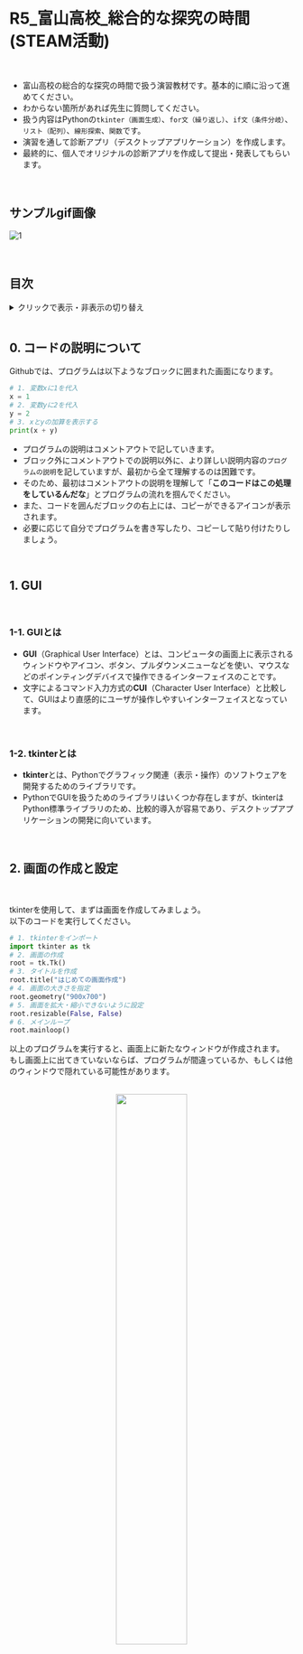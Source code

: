# R5_富山高校_総合的な探究の時間(STEAM活動)

<br>

- 富山高校の総合的な探究の時間で扱う演習教材です。基本的に順に沿って進めてください。
- わからない箇所があれば先生に質問してください。
- 扱う内容はPythonの`tkinter（画面生成）`、`for文（繰り返し）`、`if文（条件分岐）`、`リスト（配列）`、`線形探索`、`関数`です。
- 演習を通して診断アプリ（デスクトップアプリケーション）を作成します。
- 最終的に、個人でオリジナルの診断アプリを作成して提出・発表してもらいます。

<br>

## サンプルgif画像
![1](https://github.com/UC-k/R5_Toyama_STEAM/blob/main/mdimg/sample.gif)

<br>

## 目次

<details><summary>クリックで表示・非表示の切り替え</summary>

<br>

0. [コードの説明について](#0-コードの説明について)<br><br>
1. [GUI](#1-gui)<br>
   &emsp;1-1. [GUIとは](#1-1-guiとは)<br>
   &emsp;1-2. [tkinterとは](#1-2-tkinterとは)<br><br>
2. [画面の作成と設定](#2-画面の作成と設定)<br><br>
3. [キャンバスの作成と画像の配置](#3-キャンバスの作成と画像の配置)<br>
   &emsp;3-1. [キャンバスの作成](#3-1-キャンバスの作成)<br>
   &emsp;3-2. [キャンバスに画像を配置](#3-2-キャンバスに画像を配置)<br>
   &emsp;3-3. [キャンバスに画像を配置するまでの流れ](#3-3-キャンバスに画像を配置するまでの流れ)<br><br>
4. [画面にテキストを入れる](#4-画面にテキストを入れる)<br><br>
5. [ボタンと関数](#5-ボタンと関数)<br>
   &emsp;5-1. [ボタン](#5-1-ボタン)<br>
   &emsp;5-2. [関数](#5-2-関数)<br>
   &emsp;5-3. [ボタンを押したら関数が実行される仕組み](#5-3-ボタンを押したら関数が実行される仕組み)<br><br>
6. [チェックボタンとウィジェット変数](#6-チェックボタンとウィジェット変数)<br>
   &emsp;6-1. [チェックボタンを配置する](#6-1-チェックボタンを配置する)<br>
   &emsp;6-2. [複数個のチェックボタンを配置する](#6-2-複数個のチェックボタンを配置する)<br><br>
7. [診断画面を作成する](#7-診断画面を作成する)<br>
   &emsp;7-1. [チェックマークにチェックがついている数をかぞえる](#7-1-チェックマークにチェックがついている数をかぞえる)<br>
   &emsp;7-2. [チェックマークに合わせてテキストを表示する](#7-2-チェックマークに合わせてテキストを表示する)<br><br>
8. [結果画面を作成する](#8-結果画面を作成する)<br><br>
9. [診断アプリを作成する](#9-診断アプリを作成する)<br><br>
10. [オリジナルの診断アプリ作成に向けて](#10-オリジナルの診断アプリ作成に向けて)



</details>

<br>



## 0. コードの説明について
Githubでは、プログラムは以下ようなブロックに囲まれた画面になります。
``` python
# 1. 変数xに1を代入
x = 1
# 2. 変数yに2を代入
y = 2
# 3. xとyの加算を表示する
print(x + y)
```
- プログラムの説明はコメントアウトで記していきます。
- ブロック外にコメントアウトでの説明以外に、より詳しい説明内容の`プログラムの説明`を記していますが、最初から全て理解するのは困難です。
- そのため、最初はコメントアウトの説明を理解して「**このコードはこの処理をしているんだな**」とプログラムの流れを掴んでください。
- また、コードを囲んだブロックの右上には、コピーができるアイコンが表示されます。
- 必要に応じて自分でプログラムを書き写したり、コピーして貼り付けたりしましょう。

<br>

## 1. GUI

<br>

### 1-1. GUIとは
- **GUI**（Graphical User Interface）とは、コンピュータの画面上に表示されるウィンドウやアイコン、ボタン、プルダウンメニューなどを使い、マウスなどのポインティングデバイスで操作できるインターフェイスのことです。<br>
- 文字によるコマンド入力方式の**CUI**（Character User Interface）と比較して、GUIはより直感的にユーザが操作しやすいインターフェイスとなっています。

<br>

### 1-2. tkinterとは
- **tkinter**とは、Pythonでグラフィック関連（表示・操作）のソフトウェアを開発するためのライブラリです。<br>
- PythonでGUIを扱うためのライブラリはいくつか存在しますが、tkinterはPython標準ライブラリのため、比較的導入が容易であり、デスクトップアプリケーションの開発に向いています。

<br>

## 2. 画面の作成と設定

<br>

tkinterを使用して、まずは画面を作成してみましょう。<br>
以下のコードを実行してください。
``` python
# 1. tkinterをインポート
import tkinter as tk
# 2. 画面の作成
root = tk.Tk()
# 3. タイトルを作成
root.title("はじめての画面作成")
# 4. 画面の大きさを指定
root.geometry("900x700")
# 5. 画面を拡大・縮小できないように設定
root.resizable(False, False)
# 6. メインループ
root.mainloop()
```
以上のプログラムを実行すると、画面上に新たなウィンドウが作成されます。<br>
もし画面上に出てきていないならば、プログラムが間違っているか、もしくは他のウィンドウで隠れている可能性があります。

<br>

<div align="center">
<img src="./mdimg/1.png" width="50%">
</div>

<br>

**`プログラムの説明`**<br>
1. tkinterを使用するために、tkinterモジュールをインポートします。<br>以降、tkinterを使用するたびに「tkinter」と書くことを省略するため、`tkinter as tk`でtkinterを「tk」とします。
2. ウィンドウ画面を作成します。
3. 作成したウィンドウ画面の上部に表示されるタイトルを作成します。
4. 作成したウィンドウ画面の大きさを指定します。<br>数値は順に画面の横幅、高さとなっており、今回の場合は横幅が900px、高さが700pxとなります。
5. ウィンドウをマウス操作で拡大・縮小できないようにします。<br>
6. ウィンドウを表示するメソッドです。<br>メインループはアプリの待機とイベントの処理を担います。

<br>

## 3. キャンバスの作成と画像の配置

<br>

tkinterで画面を作成できました。次は画面に画像を配置してみましょう。<br>
画像を配置する際、さきほど作成した画面には直接配置できないため、キャンバスというウィジェットを新たに用意します。<br>
イメージとしては、板`（画面）`の上に紙`（キャンバス）`を貼り、そこに絵`（画像）`を描くようなものです。<br>
それではまずキャンバスを作成してみましょう。

<br>

### 3-1. キャンバスの作成
*以下のプログラムはこのコードのみでは動作しません。*
``` python
# 1. キャンバスを定義
cvs = tk.Canvas(root, width=900, height=700)
# 2. キャンバスを配置
cvs.pack()
```
<br>

**`プログラムの説明`**<br>
1. はじめにキャンバスを定義します。<br>
   第一オプションにはキャンバスを置くウィジェット、第二、第三オプションにはキャンバスのサイズを指定します。<br>
   キャンバスの大きさは画面の大きさに合わせておくと画面にキャンバスがピッタリと収まります。
2. キャンバスを`pack()`で画面に配置します。

<br>

### 3-2. キャンバスに画像を配置
*以下のプログラムはこのコードのみでは動作しません。*
``` python
# 1. 使用する画像を定義
img = tk.PhotoImage(file="./image.png")
# 2 .画像をキャンバスに配置
cvs.create_image(0, 0, anchor="nw", image=img, tag="start_image")
```
<br>

**`プログラムの説明`**<br>
1. 使用する画像を定義するため、画像の保存先を`file=`の後に記述します。
2. （）の中は画像をどのように配置するか設定しています。<br>
   第一オプション、第二オプションにはそれぞれ画像を配置するx座標、y座標が入ります。<br>
   第三オプションにはそのx座標、y座標を画像のどの部分に当てはめるかを指定します。<br>
   anchorは方角を指していて、`nw`ならば北西、`se`ならば南東になります。（下の図を参照）<br>
   <!-- ここにanchorの図を挿入 -->
   今回はanchorが`nw`、座標が（0,0）なので、画像の左上が(x,y)=(0,0)となるように配置されます。<br>
   第四オプションには使用する画像を指定します。<br>
   第五オプションでは配置した画像にタグ（任意の名前）をつけることができます。後に画像を消去する際などに使用します。

<br>

### 3-3. キャンバスに画像を配置するまでの流れ

それでは実際に画面とキャンバスを作成してから画像を配置してみましょう。<br>
[リンク先の画像](https://github.com/UC-k/R5_Toyama_STEAM/blob/main/mdimg/image.png)を保存して、プログラムと同じ階層に置いてください。<br>
保存した画像の名前は「image.png」としておきましょう。<br>
以下のようにプログラムと画像が同じ場所にあれば次に進んでください。

<br>

<div align="center">
<img src="./mdimg/2.png" width="50%">
</div>


<br>

それでは、今までのコードをまとめ、以下を実行してみましょう。

``` python
# 1. tkinterをインポート
import tkinter as tk
# 2. 画面の作成
root = tk.Tk()
# 3. タイトルを作成
root.title("○○診断")
# 4. 画面の大きさを指定
root.geometry("900x700")
# 5. 画面を拡大・縮小できないように設定
root.resizable(False, False)
# ----------------------------------------
# 6. キャンバスを定義
cvs = tk.Canvas(root, width=900, height=700)
# 7. キャンバスを配置
cvs.pack()
# ----------------------------------------
# 8. 使用する画像を定義
img = tk.PhotoImage(file="./image.png")
# 9. 画像をキャンバスに配置
cvs.create_image(0, 0, anchor="nw", image=img, tag="start_image")
# ----------------------------------------
# 10. メインループ
root.mainloop()
```

<br>

<div align="center">
<img src="./mdimg/3.png" width="50%">
</div>


<br>

## 4. 画面にテキストを入れる

<br>

tkinterでは、画面にテキストを入れることができます。<br>
いくつか種類がありますが、ここでは**ラベル**を用います。<br>
ラベルはキャンバスではなく画面に配置することができます。<br>
以下がラベルを配置するプログラムになります。<br>
*（以下のプログラムはこのコードのみでは動作しません。）*

``` python
# 1. ラベル（テキスト）を定義
title_label = tk.Label(text="○○診断",
                       fg="white", bg="#8dcdbe",
                       font=("游ゴシック", 50)
                       )
# 2. ラベル（テキスト）を配置
title_label.place(x=450, y=300, anchor="c")
```

<br>

**`プログラムの説明`**<br>
1. 最初にラベルを定義します。<br>
   第一オプションには表示するテキストを指定します。<br>
   第二オプションでは文字の色（fg）を、第三オプションでは文字の背景色（bg）を指定します。<br>
   第四オプションでテキストのフォントを指定します。PCに内蔵されているフォントの種類と大きさが選べます。
2. ラベルの配置は画像の配置でも使用した`anchor`を利用します。<br>
   画像と異なる点は、引数にそれぞれ`x=`や`y=`を示すことです。

<br>

それでは以上をふまえてこれまでのプログラムと組み合わせてみましょう。
``` python
# 1. tkinterをインポート
import tkinter as tk
# 2. 画面の作成
root = tk.Tk()
# 3. タイトルを作成
root.title("○○診断")
# 4. 画面の大きさを指定
root.geometry("900x700")
# 5. 画面を拡大・縮小できないように設定
root.resizable(False, False)
# ----------------------------------------
# 6. キャンバスを定義
cvs = tk.Canvas(root, width=900, height=700)
# 7. キャンバスを配置
cvs.pack()
# ----------------------------------------
# 8. 使用する画像を定義
img = tk.PhotoImage(file="./image.png")
# 9. 画像をキャンバスに配置
cvs.create_image(0, 0, anchor="nw", image=img, tag="start_image")
# ----------------------------------------
# 10. ラベル（テキスト）を定義
title_label = tk.Label(text="○○診断",
                       fg="white", bg="#8dcdbe",
                       font=("游ゴシック", 50)
                       )
# 11. ラベル（テキスト）を配置
title_label.place(x=450, y=300, anchor="c")
# ----------------------------------------
# 12. メインループ
root.mainloop()
```

<br>

<div align="center">
<img src="./mdimg/4.png" width="50%">
</div>


<br>


## 5. ボタンと関数

<br>

ここまでで診断アプリのタイトル画面となる部分ができました。<br>
次に考えることは、タイトル画面から診断画面へと移行する画面遷移です。<br>
ここでは、ボタンを押したらタイトル画面から診断画面へと移行するための仕組みを解説します。
<br>

### 5-1. ボタン
ボタンはクリック判定を行い、クリックすることで指定した関数を実行するものです。<br>
ボタンはキャンバスではなく画面に配置することができます。<br>
以下がボタンを配置するプログラムになります。<br>
*（以下のプログラムはこのコードのみでは動作しません。）*

``` python
# 1. ボタンを定義
btn = tk.Button(text="クリック", cursor="hand2",
               fg="black", highlightbackground="white",
               command=None)
# 2. ボタンを配置
btn.place(x=700, y=600, anchor="nw")
```

<br>

**`プログラムの説明`**<br>
1. ボタンを定義します。<br>
   第一オプションには、ボタン中に表示するテキストを指定します。<br>
   第二オプションには、ボタンの上にマウスカーソルが重なっている際に表示するマウスカーソルのデザインを指定します。<br>
   第三オプションで文字色を指定し、第四オプションでボタンの背景色を指定します。注意すべき点は、ボタン自体の色は`bg="色"`で指定できますが、ボタン下の色は`highlightbackground`で指定するという点です。ボタンはラベルなどと違い、ボタンの下に色が付きます。通常、この色は画面やキャンバスに配置した画像と色を合わせることで調和されたデザインになります。<br>
   第五オプションでは、ボタンを押した際に実行される関数を指定します。ここではボタンを押してもまだ何も実行されない`None`を指定しています。後に関数を作成する場合は、とりあえず仮の値として`None`を入れておきましょう。
2. ラベルと同様にボタンも座標の指定やanchorによって配置することができます。

<br>

### 5-2. 関数

5-1でボタンの配置方法を学びました。しかし、ボタンのオプションはまだ`command=None`となっており、ボタンを押しても何も起きません。ここでは関数について学び、ボタンと関数を紐づけるための準備をしましょう。
<br>
<br>

**関数**について<br>
- 関数とは、コンピュータが行う処理を１つにまとめて記述したものを指します。
- Pythonの関数は`def 関数名（ ）:`のように記述します。
- 定義した関数を実行する場合には、任意のプログラム中に`関数名（）`を記述すれば実行されます。
- コードの上から順に実行されていくタイミングに合わせて関数を実行させたい場合は`関数名（）`と記述しますが、ボタンなどの他の要素から関数が呼び出される場合は`関数`と記述し、`（）`は記述しません。

<br>

関数を定義することで、ある一連の流れを任意のタイミングで実行できるようになります。<br>
それでは実際に簡単な関数の例を見てみましょう。

``` python
# 1. 関数を定義
def main():
   print("Hello.")
   print("Bye.")
```
上記のプログラムでは、関数名を`main`とし、関数が実行されるとコンソールに`Hello.`、`Bye.`が出力されます。しかし、関数を実行する命令をプログラムに示していないため、何も起こらずにプログラムが終了したと思います。
<br><br>
次に関数を実行するプログラムを見てみましょう。

``` python
# 1. 関数を定義
def main():
   print("Hello.")
   print("Bye.")
# 2. 関数を実行
main()
```
これでコンソールに`Hello.`、`Bye.`が出力されたと思います。

<br>

### 5-3. ボタンを押したら関数が実行される仕組み

それではボタンと関数を紐づけて、ボタンを押したらタイトル画面から`ラベル`と`ボタン`を取り除くプログラムを見てみましょう。
``` python
# 1. tkinterをインポート
import tkinter as tk
# 2. 画面の作成
root = tk.Tk()
# 3. タイトルを作成
root.title("○○診断")
# 4. 画面の大きさを指定
root.geometry("900x700")
# 5. 画面を拡大・縮小できないように設定
root.resizable(False, False)
# ----------------------------------------
# 6. キャンバスを定義
cvs = tk.Canvas(root, width=900, height=700)
# 7. キャンバスを配置
cvs.pack()
# ----------------------------------------
# 8. 使用する画像を定義
img = tk.PhotoImage(file="./image.png")
# 9. 画像をキャンバスに配置
cvs.create_image(0, 0, anchor="nw", image=img, tag="start_image")
# ----------------------------------------
# 10. ラベル（テキスト）を定義
title_label = tk.Label(text="○○診断",
                       fg="white", bg="#8dcdbe",
                       font=("游ゴシック", 50)
                       )
# 11. ラベル（テキスト）を配置
title_label.place(x=450, y=300, anchor="c")
# ----------------------------------------
# 12. 関数を定義
def toShindan():
   title_label.place_forget()
   toShindan_btn.place_forget()
# 13. ボタンを定義
toShindan_btn = tk.Button(text="診断画面へ", cursor="hand2",
                           fg="black", highlightbackground="#8dcdbe",
                           command=toShindan)
# 14. ボタンを配置
toShindan_btn.place(x=700, y=600, anchor="nw")
# ----------------------------------------
# 15. メインループ
root.mainloop()
```
<br>

<div align="center">
<img src="./mdimg/5.png" width="50%">
</div>


<br>

関数内にあるプログラム`place_forget()`は、指定したものを取り除く命令です。<br>
取り除く命令として、`destroy()`がありますが、異なる点は、`place_forget()`は取り除いた後も再び配置の指示をすれば再配置可能ですが、`destroy()`は一度取り除いてしまえばそのプログラムでは再配置が不可能な点です。<br>
スタート画面→診断画面→結果画面という一連の流れの後に、再び診断画面に戻れるようにプログラムを組みたいので、ここでは`place_forget()`を使用します。<br>
アプリ自体を終了する際、画面を取り除く（終了させる）ために、`destry()`を使用します。



<br>

## 6. チェックボタンとウィジェット変数

<br>

診断アプリを作成する上で重要になるチェックボタンについて、以下の通り説明します。
- チェックボタンは、項目の選択を行う際に用いる四角い枠とチェックマークを組み合わせたボタンである。
- クリックすることでチェックマークを付けたり外したりすることができる。
- チェックされたチェックボタンには「レ」がつく。
- チェックボタンが複数個ある場合、存在するチェックマークの数だけチェックを付けることができる。

<br>

### 6-1. チェックボタンを配置する

それでは実際に以下のプログラムを実行してチェックボタンがどのようなものか確認してみましょう。

``` python
# 1. tkinterをインポート
import tkinter as tk
# 2. 画面の生成
root = tk.Tk()
# 3. タイトルを作成
root.title("チェックボタンについて")
# 4. 画面の大きさを指定
root.geometry("500x500")
# 5. 画面を拡大・縮小できないように設定
root.resizable(False, False)
# ----------------------------------------
# 6. ウィジェット変数を定義
bool_var = tk.BooleanVar()
# 7. ウィジェット変数に真偽値（False）を代入
bool_var.set(False)
# 8. チェックボタンを定義（ウィジェット変数を設定）
check_btn = tk.Checkbutton(fg="#323232", bg="white",
                           variable=bool_var)
# 9. チェックボタンを配置
check_btn.place(x=250, y=250, anchor="c")
# ----------------------------------------
# 10. メインループ
root.mainloop()
```

<br>

<div align="center">
<img src="./mdimg/6.png" width="50%">
</div>


<br>

**`プログラムの説明`**<br>
- 6行目では、**ウィジェット変数**を定義しています。<br>
  ウィジェットとは、Label（ラベル）やPhotoImage（画像）、ボタン(Button)やチェックボタン（Checkbutton）などを指します。<br>
  ウィジェット変数とは、ウィジェットと連動している変数のことで、ウィジェット変数の値（内容）が更新されれば、そのウィジェット変数を設定しているウィジェットも自動的に更新されます。<br>
  ウィジェット変数には文字列、整数、浮動小数点数、真偽値を扱うものがあります。今回は真偽値を扱います。<br>
  ウィジェットの使い方は以下の通りです。<br>
  1. ウィジェット変数を作成する。
  2. ウィジェットにウィジェット変数を設定する。
  3. ウィジェット変数からデータを取得する。
  4. ウィジェット変数にデータを設定する。
- 7行目では、ウィジェット変数に真偽値（False）を初期値として代入しています。<br>
  チェックボタンの場合、Falseを代入すればチェックが外れた状態、Trueを代入すればチェックが付いた状態になります。
- 8行目では、チェックボタンを定義しています。オプションの設定は他のウィジェットと同様に行い、さらにウィジェット変数と連動させるために`variable=ウィジェット変数`の指定を行います。

<br>

### 6-2. 複数個のチェックボタンを配置する

6-1では１つのチェックボタンを配置しましたが、実際に診断アプリではチェックボタンは複数必要になります。6-1で行った以下の４つの手順を今度はリストと`for文`（繰り返し）を利用します。<br>
1. ウィジェット変数を作成する。
2. ウィジェットにウィジェット変数を設定する。
3. ウィジェット変数からデータを取得する。
4. ウィジェット変数にデータを設定する。

``` python
# 1. tkinterをインポート
import tkinter as tk
# 2. 画面の生成
root = tk.Tk()
# 3. タイトルを作成
root.title("チェックボタンについて")
# 4. 画面の大きさを指定
root.geometry("500x500")
# 5. 画面を拡大・縮小できないように設定
root.resizable(False, False)
# ----------------------------------------
# 7. ウィジェット変数を複数扱うためのリストを用意
bool_var  = [None]*8
# 8. チェックボタンを複数扱うためのリストを用意
check_btn = [None]*8
# 9. チェックボタンの数だけ繰り返す
for i in range(8):
   # 10. ウィジェット変数を定義
    bool_var[i] = tk.BooleanVar()
   # 11. ウィジェット変数に真偽値（False）を代入
    bool_var[i].set(False)
   # 12. チェックボタンを定義（ウィジェット変数を設定）
    check_btn[i] = tk.Checkbutton(fg="#323232", bg="white",
                                 variable=bool_var[i])
   # 13. チェックボタンを配置
    check_btn[i].place(x=230, y=50+50*i, anchor="nw")
# ----------------------------------------
# 14. メインループ
root.mainloop()
```

<br>

<div align="center">
<img src="./mdimg/7.png" width="50%">
</div>


<br>

- 7行目と8行目では、ウィジェット変数とチェックボタンを後からまとめて操作（定義・配置）するためにリストを用意しています。
- リストの中身は最初`None`が入っている状態にします。printすると以下のようになります。<br>
  
  ```
  bool_var = [None, None, None, None, None, None, None, None]
  check_btn = [None, None, None, None, None, None, None, None]
  ```

- 9行目では、for文でチェックボタンをまとめて8つ作成して配置しています。<br>
  内容は前回のコードと一緒ですが、リストを使用しているのでリストに対応した書き方になっています。

<br>

## 7. 診断画面を作成する

<br>

診断画面を作成するにあたり、大きく２つの準備が必要になります。
1. チェックマークの作成・配置、チェックされている数のカウント
2. チェックマークに合わせて表示するテキスト（質問文）

<br>

### 7-1. チェックマークにチェックがついている数をかぞえる

チェックマークにチェックがついている数をカウントして表示するために、以下のプログラムを考えます。
1. チェックマークを作成・配置し、チェックされている数を数える関数を作成します。
2. 作成した関数を実行するためにボタンを作成・配置します。
3. ボタンを押すたびに、チェックボタンにチェックされている状態かどうかを確認し、チェックがついている数をコンソールに表示します。
<br>

``` python
# 1. tkinterをインポート
import tkinter as tk
# 2. 画面の生成
root = tk.Tk()
# 3. タイトルを作成
root.title("チェックボタンについて")
# 4. 画面の大きさを指定
root.geometry("500x500")
# 5. 画面を拡大・縮小できないように設定
root.resizable(False, False)
# ----------------------------------------
# 7. ウィジェット変数を複数扱うためのリストを用意
bool_var  = [None]*8
# 8. チェックボタンを複数扱うためのリストを用意
check_btn = [None]*8
# 9. チェックボタンの数だけ繰り返す
for i in range(8):
   # 10. ウィジェット変数を定義
    bool_var[i] = tk.BooleanVar()
   # 11. ウィジェット変数に真偽値（False）を代入
    bool_var[i].set(False)
   # 12. チェックボタンを定義（ウィジェット変数を設定）
    check_btn[i] = tk.Checkbutton(fg="#323232", bg="white",
                                  variable=bool_var[i])
   # 13. チェックボタンを配置
    check_btn[i].place(x=230, y=50+50*i, anchor="nw")
# ----------------------------------------
# 14. ボタンを押すとチェックされている数を表示する関数を作成
def check():
    # 15. チェックボタンのチェックがついている数をカウントする変数を定義
    count = 0
    # 16. 繰り返しで複数個のチェックボタンをまとめてチェック
    for i in range(8):
        # 17. もしチェックがついている（True）ならば
        if bool_var[i].get():
            # 18. カウントする変数に1を加算
            count += 1
    # 19. チェックの数をコンソールに表示
    print(count)
# 20. 関数checkを実行するためのボタンを作成
count_btn = tk.Button(text="チェック", cursor="hand2",
                      fg="black", highlightbackground="white",
                      command=check)
# 21. ボタンを配置
count_btn.place(x=400, y=400, anchor="c")
# ----------------------------------------
# 22. メインループ
root.mainloop()
```

<br>

<div align="center">
<img src="./mdimg/8.png" width="50%">
</div>


<br>

プログラムを実行すると、チェックボタンが8つ並んでおり、右下のボタンを押すと、チェックがついている数をカウントして、コンソール上に表示してくれます。

<br>

### 7-2. チェックマークに合わせてテキストを表示する

今のままでは何の項目にチェックをした分からない状態です。<br>
そこで、チェックマークの横にラベルでテキストを表示します。<br>
チェックボタンと同じようにリストを利用してラベルを作成します。<br>
りストにより、チェックボタンとラベルのインデックス番号を連携させることができます。<br>
ラベルと表示するテキストをまとめて扱う際、リストを２つ用意します。<br>
１つはラベルをまとめて入れるためのリストで、もう１つは表示するテキストをまとめて入れるためのリストです。<br>

``` python
# 1. tkinterをインポート
import tkinter as tk
# 2. 画面の生成
root = tk.Tk()
# 3. タイトルを作成
root.title("チェックボタンについて")
# 4. 画面の大きさを指定
root.geometry("500x500")
# 5. 画面を拡大・縮小できないように設定
root.resizable(False, False)
# ----------------------------------------
# 7. ウィジェット変数を複数扱うためのリストを用意
bool_var  = [None]*8
# 8. チェックボタンを複数扱うためのリストを用意
check_btn = [None]*8
# 9. 診断項目（ラベル）を入れるための空のリストを用意
question_list = []
# 10. 診断項目の内容を入れたリストを作成
ITEM = [
    "1つ目の質問",
    "2つ目の質問",
    "3つ目の質問",
    "4つ目の質問",
    "5つ目の質問",
    "6つ目の質問",
    "7つ目の質問",
    "8つ目の質問"
]
# 10. チェックボタンの数だけ繰り返す
for i in range(8):
    # 11. ウィジェット変数を定義
    bool_var[i] = tk.BooleanVar()
    # 12. ウィジェット変数に真偽値（False）を代入
    bool_var[i].set(False)
    # 13. チェックボタンを定義（ウィジェット変数を設定）
    check_btn[i] = tk.Checkbutton(fg="#323232", bg="white",
                                  variable=bool_var[i])
    # 14. チェックボタンを配置
    check_btn[i].place(x=160, y=50+50*i, anchor="nw")
    # 15. チェックボタンの横に表示するラベルを定義、ITEMリストと紐付け
    question_label = tk.Label(text=ITEM[i],
                                fg="black", bg="white",
                                font=("游ゴシック", 20)
                                )
    # 16. 診断項目（ラベル）をリストにまとめる
    question_list.append(question_label)
    # 17. 診断項目（ラベル）を配置
    question_label.place(x=200, y=50+50*i, anchor="nw")
# ----------------------------------------
# 18. ボタンを押すとチェックされている数を表示する関数を作成
def check():
    # 19. チェックボタンのチェックがついている数をカウントする変数を定義
    count = 0
    # 20. 繰り返しで複数個のチェックボタンをまとめてチェック
    for i in range(8):
        # 21. もしチェックがついている（True）ならば
        if bool_var[i].get():
            # 22. カウントする変数に1を加算
            count += 1
    # 23. チェックの数をコンソールに表示
    print(count)
# 24. 関数checkを実行するためのボタンを作成
count_btn = tk.Button(text="チェック", cursor="hand2",
                      fg="black", highlightbackground="white",
                      command=check)
# 25. ボタンを配置
count_btn.place(x=400, y=400, anchor="c")
# ----------------------------------------
# 26. メインループ
root.mainloop()
```

<br>

<div align="center">
<img src="./mdimg/9.png" width="50%">
</div>


<br>

**`プログラムの説明`**<br>
- 変数`ITEM`に診断項目をリストとして代入しています。
- 変数`ITEM`はラベルのテキストに代入する際に使用します。
- 変数`question_list`をあらかじめリストとして用意しておくことで、作成されたラベルをまとめて配置したり、後に画面からまとめて取り除いたりできます。

<br>

## 8. 結果画面を作成する

診断画面を作成できたので、次はチェックマークの数に応じて診断結果を表示する画面を作成します。<br>
流れは以下のとおりです。<br>

- 診断画面で結果画面へと画面遷移するためのボタンを配置する。
- ボタン押下後、チェックマークの数をカウントして診断画面に配置してあるラベルやチェックボタンなどのウィジェットを取り除き、結果画面の準備をする。
- チェックマークの数に応じて表示する結果（テキスト）を入れたリストをあらかじめ用意しておき、対応する診断結果（テキスト）をラベルとして配置する。
- 同時に再び診断画面に戻ることができる「もう一度」ボタンと、アプリを終了する「終了する」ボタンを配置する。

つまり、「7-2. チェックマークに合わせてテキストを表示する」で作成したプログラムでは`count_btn`でチェックマークの数をカウントするボタンを作成・配置していましたが、代わりに結果画面へと画面遷移するためのボタンを作成・配置することになります。<br>
また、変数`ITEM`に診断項目をリストとして代入していましたが、同じように新たに変数を作成してそこに診断結果をリストとして代入することになります。<br>
診断画面において、診断結果のラベルと「もう一度」・「終了する」のボタンを配置すれば診断アプリの流れは一通り終えることになります。
<br>

以下のプログラムは上記内容をコードにしたものです。<br>
*（以下のプログラムはこのコードのみでは動作しません。）*

``` python
# 1. チェックの数に応じて表示する診断結果を入れたリストを作成
RESULT = [
    "チェックの数が0個のときの\n結果を表示する",
    "チェックの数が1個のときの\n結果を表示する",
    "チェックの数が2個のときの\n結果を表示する",
    "チェックの数が3個のときの\n結果を表示する",
    "チェックの数が4個のときの\n結果を表示する",
    "チェックの数が5個のときの\n結果を表示する",
    "チェックの数が6個のときの\n結果を表示する",
    "チェックの数が7個のときの\n結果を表示する",
    "チェックの数が8個のときの\n結果を表示する"
]
# 2. 診断画面を形成する関数に、結果画面へ移行するためのボタンを用意
def shindan():
    ...
    result_btn.place(x=700, y=600, anchor="nw")
# 3. ボタンを関数外であらかじめ定義しておく
result_btn = tk.Button(text="結果へ", cursor="hand2",
                       fg="black", highlightbackground="#8dcdbe",
                        command=toResult)
# 4. ボタンを押下後、実行される関数
def toShindan():
    ...
    # 4-1. チェックボタンの数をカウント
    # 4-2. 診断画面で配置したウィジェットを削除
    # 4-3. 診断結果を表示するラベルの作成
    # 4-4. 「もう一度」、「終了する」のボタンを配置
    ...
# 5. 「もう一度」を押した際に実行される関数
def again():
    ...
    # 5-1. 画面に配置したウィジェットを取り除く
    # 5-2. 診断項目（リスト）の初期化
    # 5-3. 診断画面へ移行する関数の実行
    ...
# 6. 「終了する」を押した際に実行される関数
def end():
    # 6-1. 画面を取り除く
    root.destroy()
```

<br>

## 9. 診断アプリを作成する

これまでの内容を合わせて、いよいよ診断アプリを作成します。<br>
プログラムを示す前に、もう一度全体の流れを復習します。<br>

1. スタート画面
   - 画面を作成する。
   - キャンバスを作成する。
   - キャンバスに画像を配置する。
   - タイトルをラベルで作成する。
   - 診断画面へ移行するボタンを作成する。
2. 診断画面
   - スタート画面で使用したラベルを取り除く。
   - チェックボタンと診断項目のラベルを個数分用意するためのリストを作成する。
   - チェックボタンと診断項目のラベルを配置する。
   - 結果画面へ移行するボタンを作成する。
3. 結果画面
   - チェックマークのチェック数をカウントする。
   - 診断画面で使用したウィジェットを取り除く。
   - チェック数に応じた診断結果をラベルで表示する。
   - 「もう一度」・「終了する」ボタンを配置する。
4. 分岐
   - 「もう一度」ボタンが押された場合
     - 結果画面で使用したウィジェットを取り除く。
     - 使用したリストなどの初期化を行う。
     - 『2. 診断画面』へ移行する。
   - 「終了する」ボタンが押された場合
     - 画面のウィジェット全てを取り除きアプリを終了する。

<br>

それでは以下のプログラムを見てみましょう。<br>

``` python
# ----------------------------------------
# 0. モジュールのインポート
import tkinter as tk
# ----------------------------------------
# 1. 画面の作成
# ----------------------------------------
# 1-1. 画面の作成
root = tk.Tk()
# 1-2. タイトルを作成
root.title("○○診断")
# 1-3. 画面の大きさを指定
root.geometry("900x700")
# 1-4. 画面を拡大・縮小できないように設定
root.resizable(False, False)
# ----------------------------------------
# 2. キャンバスの作成・配置
# ----------------------------------------
# 2-1. キャンバスを定義
cvs = tk.Canvas(root, width=900, height=700)
# 2-2. キャンバスを配置
cvs.pack()
# ----------------------------------------
# 3. キャンバスに画像を配置
# ----------------------------------------
# 3-1. 使用する画像を定義
img = tk.PhotoImage(file="./image.png")
# 3-2 .画像をキャンバスに配置
cvs.create_image(0, 0, anchor="nw", image=img, tag="start_image")
# ----------------------------------------
# 4. 画面にタイトル（テキスト）を作成・配置
# ----------------------------------------
# 4-1. ラベル（テキスト）を定義
title_label = tk.Label(text="○○診断",
                       fg="white", bg="#8dcdbe",
                       font=("游ゴシック", 50))
# 4-2. ラベル（テキスト）を配置
title_label.place(x=450, y=300, anchor="c")
# ----------------------------------------
# 5. 診断画面へ移行するためのボタンを作成・配置
# ----------------------------------------
# 5-1. ボタンを押した際に実行される関数
def toShindan():
    # 5-1-1. キャンバスに配置した画像を取り除く（任意）
    # cvs.delete("start_image")
    # 5-1-2. 画面に配置したラベルやボタンを取り除く
    title_label.place_forget()
    toShindan_btn.place_forget()
    # 5-1-3. 診断画面を形成する関数へ
    shindan()
# 5-2. ボタンの作成・配置
# 5-2-1. ボタンを定義
toShindan_btn = tk.Button(text="診断へ",
                          cursor="hand2",
                          fg="black", highlightbackground="#8dcdbe",
                          command=toShindan)
# 5-2-2. ボタンを配置
toShindan_btn.place(x=700, y=600, anchor="nw")
# ----------------------------------------
# 6. 診断項目の準備
# ----------------------------------------
# 6-1. 診断項目の数だけチェックボタンを作成するためのリストを作成
check_btn = [None]*8
# 6-2. チェックボタンがチェックされているかどうかを判断するリストを作成
bool_var  = [None]*8
# 6-3. 診断項目（ラベル）を入れるための空のリストを用意（7-1-6で利用）
question_list = []
# 6-4. 診断項目の内容を入れたリストを作成
ITEM = [
    "1つ目の質問",
    "2つ目の質問",
    "3つ目の質問",
    "4つ目の質問",
    "5つ目の質問",
    "6つ目の質問",
    "7つ目の質問",
    "8つ目の質問"
]
# 6-5. チェックの数に応じて表示する診断結果を入れたリストを作成
RESULT = [
    "チェックの数が0個のときの\n結果を表示する",
    "チェックの数が1個のときの\n結果を表示する",
    "チェックの数が2個のときの\n結果を表示する",
    "チェックの数が3個のときの\n結果を表示する",
    "チェックの数が4個のときの\n結果を表示する",
    "チェックの数が5個のときの\n結果を表示する",
    "チェックの数が6個のときの\n結果を表示する",
    "チェックの数が7個のときの\n結果を表示する",
    "チェックの数が8個のときの\n結果を表示する"
]
# ----------------------------------------
# 7. 診断画面を形成する関数
# ----------------------------------------
def shindan():
    # 7-1. チェックボタンの作成・配置
    for i in range(8):
        # 7-1-1. チェックボタンの判定を「True」「False」に設定
        bool_var[i] = tk.BooleanVar()
        # 7-1-2. はじめは全て「False」（チェックがついていない状態）にセット
        bool_var[i].set(False)
        # 7-1-3. チェックボタンを作成
        check_btn[i] = tk.Checkbutton(fg="red", bg="#8dcdbe",
                                      variable=bool_var[i])
        # 7-1-4. チェックボタンを配置
        check_btn[i].place(x=320, y=80+65*i, anchor="nw")
        # 7-1-5. チェックボタンの横に表示する診断項目（ラベル）を定義
        question_label = tk.Label(text=ITEM[i],
                                  fg="white", bg="#8dcdbe",
                                  font=("游ゴシック", 30))
        # 7-1-6. 診断項目（ラベル）をリストにまとめる（8-1-2で削除する際に利用）
        question_list.append(question_label)
        # 7-1-7. 診断項目（ラベル）を配置
        question_label.place(x=370, y=68+65*i, anchor="nw")
    # 7-2. 結果画面へ移行するためのボタンを配置(8を参照)
    # set_resultBtn()
    result_btn.place(x=700, y=600, anchor="nw")
# ----------------------------------------
# 8. 結果画面へ移行するためのボタンを作成・配置
# ----------------------------------------
# 8-1. ボタンを押した際に実行される関数
def toResult():
    # 8-1-1. again_btn,quit_btn,result_lavelは関数外で使用するためグローバル化
    global again_btn, quit_btn, result_label
    # 8-1-2. チェックボタンの「True」（チェックされている）数を調べる
    count = 0
    for i in range(8):
        if bool_var[i].get():
            count += 1
    # 8-1-3. 画面に配置したチェックボタン、ラベル、ボタンを取り除く
    for i in range(8):
        check_btn[i].place_forget()
        question_list[i].place_forget()
        result_btn.place_forget()
    # 8-1-4. 診断結果を表示するラベルの作成
    result_label = tk.Label(text=RESULT[count],
                            fg="white", bg="#8dcdbe",
                            font=("游ゴシック", 40))
    # 8-1-5. 診断結果を表示するラベルを配置
    result_label.place(x=900/2, y=700/2, anchor="c")
    # 8-1-6. 診断結果後、もう一度やるか終了するかのボタンを作成
    again_btn = tk.Button(text="もう一度", cursor="hand2",
                          fg="black", highlightbackground="#8dcdbe",
                          command=again) # 9-1を参照
    quit_btn  = tk.Button(text="終了する", cursor="hand2",
                          fg="black", highlightbackground="#8dcdbe",
                          command=end) # 9-2を参照
    # 8-1-7. ↑のボタンを配置
    again_btn.place(x=650, y=600, anchor="nw")
    quit_btn.place(x=750, y=600, anchor="nw")
# 8-2.ボタンの作成・配置
# 8-2-1.ボタンを定義
result_btn = tk.Button(text="結果へ", cursor="hand2",
                       fg="black", highlightbackground="#8dcdbe",
                        command=toResult) # 8-1を参照
# ----------------------------------------
# 9.もう一度するか終了するかを選択するボタン
# ----------------------------------------
# 9-1.「もう一度」ボタンの作成
def again():
    # 9-1-1.画面に配置したボタンやラベルを取り除く
    again_btn.place_forget()
    quit_btn.place_forget()
    result_label.place_forget()
    # 9-1-2.診断項目（リスト）の初期化
    question_list.clear()
    # 9-1-3.診断画面へ
    toShindan()
# 9-2.「終了する」ボタンの作成
def end():
    root.destroy()
# ----------------------------------------
# 10.メインループ
# ----------------------------------------
root.mainloop()
# ----------------------------------------
```

<br>

プログラムを実行すると以下のようになります。

<br>

<div align="center">
<img src="./mdimg/10.png" width="30%">
<img src="./mdimg/11.png" width="30%">
<img src="./mdimg/12.png" width="30%">
</div>


<br>

上記のプログラムは、流れに沿ってコードを書いています。<br>
しかし、実際は変数や関数などはひとまとまりにしておいたほうが見やすいです。<br>
プログラムの内容が理解できたら、自分や相手が読みやすいようにコードを整頓してみましょう。<br>

`プログラムを整頓した例`<br>

``` python
# モジュールのインポート
import tkinter as tk

# ---------- 1. 変数の定義
# 変数定義
check_btn = [None]*8
bool_var  = [None]*8
question_list = []
ITEM = ["1つ目の質問",
        "2つ目の質問",
        "3つ目の質問",
        "4つ目の質問",
        "5つ目の質問",
        "6つ目の質問",
        "7つ目の質問",
        "8つ目の質問"]
RESULT = ["チェックの数が0個のときの\n結果を表示する",
        "チェックの数が1個のときの\n結果を表示する",
        "チェックの数が2個のときの\n結果を表示する",
        "チェックの数が3個のときの\n結果を表示する",
        "チェックの数が4個のときの\n結果を表示する",
        "チェックの数が5個のときの\n結果を表示する",
        "チェックの数が6個のときの\n結果を表示する",
        "チェックの数が7個のときの\n結果を表示する",
        "チェックの数が8個のときの\n結果を表示する"]


# ---------- 2. 関数の作成
# --- スタート → 診断
def toShindan():
    title_label.place_forget()
    toShindan_btn.place_forget()
    shindan()
# --- 診断
def shindan():
    for i in range(8):
        bool_var[i] = tk.BooleanVar()
        bool_var[i].set(False)
        check_btn[i] = tk.Checkbutton(fg="red", bg="#8dcdbe",
                                      variable=bool_var[i])
        check_btn[i].place(x=320, y=80+65*i, anchor="nw")
        question_label = tk.Label(text=ITEM[i],
                                  fg="white", bg="#8dcdbe",
                                  font=("游ゴシック", 30))
        question_list.append(question_label)
        question_label.place(x=370, y=68+65*i, anchor="nw")
    result_btn.place(x=700, y=600, anchor="nw")
# --- 診断 → 結果
def toResult():
    global again_btn, quit_btn, result_label
    count = 0
    for i in range(8):
        if bool_var[i].get():
            count += 1
    for i in range(8):
        check_btn[i].place_forget()
        question_list[i].place_forget()
        result_btn.place_forget()
    result_label = tk.Label(text=RESULT[count],
                            fg="white", bg="#8dcdbe",
                            font=("游ゴシック", 40))
    result_label.place(x=900/2, y=700/2, anchor="c")
    again_btn = tk.Button(text="もう一度", cursor="hand2",
                          fg="black", highlightbackground="#8dcdbe",
                          command=again)
    quit_btn  = tk.Button(text="終了する", cursor="hand2",
                          fg="black", highlightbackground="#8dcdbe",
                          command=end)
    again_btn.place(x=650, y=600, anchor="nw")
    quit_btn.place(x=750, y=600, anchor="nw")
# --- 結果 → 診断
def again():
    again_btn.place_forget()
    quit_btn.place_forget()
    result_label.place_forget()
    question_list.clear()
    toShindan()
# --- 結果 → 終了
def end():
    root.destroy()


# ---------- 3. 画面の作成
root = tk.Tk()
root.title("○○診断")
root.geometry("900x700")
root.resizable(False, False)
cvs = tk.Canvas(root, width=900, height=700)
cvs.pack()


# ---------- 4. ウィジェットの作成
img = tk.PhotoImage(file="./image.png")
title_label = tk.Label(text="○○診断",
                       fg="white", bg="#8dcdbe",
                       font=("游ゴシック", 50))
toShindan_btn = tk.Button(text="診断へ",
                          cursor="hand2",
                          fg="black", highlightbackground="#8dcdbe",
                          command=toShindan)
result_btn = tk.Button(text="結果へ", cursor="hand2",
                       fg="black", highlightbackground="#8dcdbe",
                        command=toResult)


# ---------- 5. スタート画面（初回起動時のみ）
cvs.create_image(0, 0, anchor="nw", image=img, tag="start_image")
title_label.place(x=450, y=300, anchor="c")
toShindan_btn.place(x=700, y=600, anchor="nw")


# ---------- 6. メインループ
root.mainloop()
```

<br>

## 10. オリジナルの診断アプリ作成に向けて
診断アプリを作成することができました。<br>
これからはこのプログラムを基に、オリジナルの診断アプリを作成してください。<br>
もちろん、ゼロからオリジナルの診断アプリを作成しても構いません。<br><br>
どうしてもオリジナルの診断アプリを作成するためのアイデアが思い浮かばない人は以下を参考にしてみてください。
- 診断項目の内容や数を変更する。
- 診断結果の表示の分岐を別の方法で試してみる。
- 画像を１枚だけでなく、場合に応じて複数枚使用してみる。
- ラベルやボタンなどのデザインにこだわる。
  
あくまで一例です。また、少し難しいものに挑戦してみたい人は、[オリジナルの診断アプリ作成（発展編）](https://github.com/UC-k/R5_Toyama_STEAM/tree/main/NextStep)をご覧ください。
